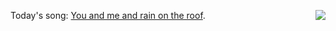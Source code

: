 <img src="http://scripting.com/images/2020/08/07/tangerineChair.png" border="0" align="right">Today's song: <a href="https://www.youtube.com/watch?v=zKbmf-nNd58">You and me and rain on the roof</a>. 
